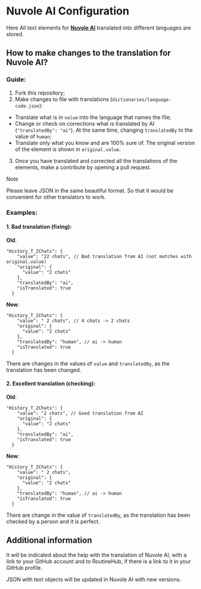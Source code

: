 # Nuvole AI Configuration

Here All text elements for **[Nuvole AI](https://routinehub.co/shortcut/18431/)** translated into different languages are stored.

## How to make changes to the translation for Nuvole AI?

### Guide:

1. Fork this repository;
2. Make changes to file with translations (`dictionaries/language-code.json`):
  - Translate what is in `value` into the language that names the file;
  - Change or check on corrections what is translated by AI (`"translatedBy": "ai"`). At the same time, changing `translatedBy` to the value of `human`;
  - Translate only what you know and are 100% sure of. The original version of the element is shown in `original.value`.
3. Once you have translated and corrected all the translations of the elements, make a contribute by opening a pull request.

> [!NOTE]
> Please leave JSON in the same beautiful format. So that it would be convenient for other translators to work.

### Examples:

#### 1. Bad translation (fixing):

**Old**:
```
"History_T_2Chats": {
    "value": "22 chats", // Bad translation from AI (not matches with original.value)
    "original": {
      "value": "2 chats"
    },
    "translatedBy": "ai",
    "isTranslated": true
  }
```

**New**:
```
"History_T_2Chats": {
    "value": " 2 chats", // 4 chats -> 2 chats
    "original": {
      "value": "2 chats"
    },
    "translatedBy": "human", // ai -> human
    "isTranslated": true
  }
```

There are changes in the values of `value` and `translatedBy`, as the translation has been changed.

#### 2. Excellent translation (checking):

**Old**:
```
"History_T_2Chats": {
    "value": "2 chats", // Good translation from AI
    "original": {
      "value": "2 chats"
    },
    "translatedBy": "ai",
    "isTranslated": true
  }
```

**New**:
```
"History_T_2Chats": {
    "value": " 2 chats",
    "original": {
      "value": "2 chats"
    },
    "translatedBy": "human", // ai -> human
    "isTranslated": true
  }
```

There are change in the value of `translatedBy`, as the translation has been checked by a person and it is perfect.

## Additional information

It will be indicated about the help with the translation of Nuvole AI, with a link to your GitHub account and to RoutineHub, if there is a link to it in your GitHub profile.

JSON with text objects will be updated in Nuvole AI with new versions.